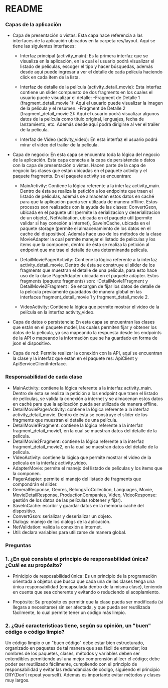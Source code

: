 # README #

### Capas de la aplicación ###

* Capa de presentación o vistas: Esta capa hace referencia a las interfaces de la aplicación ubicados en la carpeta res/layout. Aquí se tiene las siguientes interfaces:

	* Interfaz principal (activity_main): Es la primera interfaz que se visualiza en la aplicación, en la cual el usuario podrá visualizar el listado de películas, escoger el tipo y hacer búsquedas, además desde aquí puede ingresar a ver el detalle de cada película haciendo click en cada item de la lista.

	* Interfaz de detalle de la película (activity_detail_movie): Esta interfaz contiene un slider compuesto de dos fragments en los cuales el usuario puede visualizar el detalle:
		-Fragment de Detalle 1 (fragment_detail_movie 1): Aquí el usuario puede visualizar la imagen de la película y el resumen.
		-Fragment de Detalle 2 (fragment_detail_movie 2): Aquí el usuario podrá visualizar algunos datos de la película como titulo original, lenguajes, fecha de lanzamiento, etc. Además desde aquí podrá dirigirse al ver el trailer de la película.
	* Interfaz de Video (activity_video): En esta interfaz el usuario podrá mirar el video del trailer de la película. 

* Capa de negocio: En esta capa se encuentra toda la lógica del negocio de la aplicación. Esta capa conecta a la capa de persistencia o datos con la capa de presentación o vistas. Hacen parte de la capa de negocio las clases que están ubicadas en el paquete activity y el paquete fragments. En el paquete activity se encuentran: 

	* MainActivity: Contiene la lógica referente a la interfaz activity_main. Dentro de ésta se realiza la petición a los endpoints que traen el listado de películas, además se almacenan estos datos en caché para que la aplicación pueda ser utilizada de manera offline. Estos procesos  son realizados con la ayuda de las clases: ConvertGson, ubicada en el paquete util (permite la serializacion y deserializacion de un objeto), NetValidation, ubicada en el paquete util (permite validar si hay conexión a internet), SaveInCache, ubicada en el paquete storage (permite el almacenamiento de los datos en el cache del dispositivo). 
		Además hace uso de los métodos de la clase MovieAdapter la cual permite manejar el listado de películas y los items que la componen, dentro de ésta se realiza la petición al endpoint que me trae el detalle de una determinanda película.

	* DetailMoviePagerActivity: Contiene la lógica referente a la interfaz activity_detail_movie.  Dentro de ésta se construye el slider de los fragments que muestran el detalle de una película, para esto hace uso de la clase PagerAdapter ubicada en el paquete adapter. Estos fragments (paquete fragments) son:
	  -DetailMovie1Fragment y DetailMovie2Fragment : Se encargan de fijar los datos de detalle de la pelicula previamente guardados de manera global en las interfaces fragment_detail_movie 1 y fragment_detail_movie 2.

    * VideoActivity: Contiene la lógica que permite mostrar el video de la película en la interfaz activity_video.

* Capa de datos o persistencia: En esta capa se encuentran las clases que están en el paquete model, las cuales permiten fijar y obtener los datos de la película, ya sea mapeando la respuesta desde los endpoints de la API o mapeando la información que se ha guardado en forma de json el dispositivo.

* Capa de red: Permite realizar la conexión con la API, aquí se encuentran la clase y la interfaz que están en el paquete res: ApiClient y ApiServiceClientInterface.

### Responsabilidad de cada clase ###

* MainActivity: contiene la lógica referente a la interfaz activity_main. Dentro de ésta se realiza la petición a los endpoint que traen el listado de películas, se valida la conexión a internet y se almacenan estos datos en caché para que la aplicación pueda ser utilizada de manera offline.
* DetailMoviePagerActivity: contiene la lógica referente a la interfaz activity_detail_movie.  Dentro de ésta se construye el slider de los fragments que muestran el detalle de una película.
* DetailMovie1Fragment: contiene la lógica referente a la interfaz fragment_detail_movie1, en la cual se muestran datos del detalle de la película.
* DetailMovie2Fragment: contiene la lógica referente a la interfaz fragment_detail_movie2, en la cual se muestran datos del detalle de la película.
* VideoActivity: contiene la lógica que permite mostrar el video de la pelicula en la interfaz activity_video.
* AdapterMovie: permite el manejo del listado de películas y los items que la componen.
* PagerAdapter: permite el manejo del listado de fragments que compondrán el slider.
* GeneralResponse, Genres, BelongsToCollection, Languages, Movie, MovieDetailResponse, ProductionCompanies, Video, VideoResponse: gestión de los datos de las películas (obtener y fijar).
* SaveInCache: escribir y guardar datos en la memoria caché del dispositivo.
* ConvertGson: serializar y deserializar un objeto.
* Dialogs: manejo de los dialogs de la aplicación.
* NetValidation: valida la conexión a internet.
* Util: declara variables para utilizarse de manera global.

### Preguntas ###

### 1. ¿En qué consiste el principio de responsabilidad única? ¿Cuál es su propósito? ###

* Prinicipio de resposabilidad única: Es un principio de la programación orientada a objetos que busca que cada una de las clases tenga una única responsabilidad (encapsulada dentro de la misma clase), teniendo en cuenta que sea coherente y evitando o reduciendo el acoplamiento. 

* Propósito: Su propósito es permitir que la clase pueda ser modificada (si llegara a necesitarse) sin ser afectada, y que pueda ser reutilizada fácilmente, lo cual permite tener un código más limpio.

### 2. ¿Qué características tiene, según su opinión, un "buen" código o código limpio? ###

Un código limpio o un "buen código" debe estar bien estructurado, organizado en paquetes de tal manera que sea fácil de entender; los nombres de los paquetes, clases, métodos y variables deben ser entendibles permitiendo así una mejor comprensión al leer el código; debe poder ser reutilizado fácilmente, cumpliendo con el principio de responsabilidad y evitar las redundancias de código, siguiendo el principio DRY(Don't repeat yourself). Además es importante evitar métodos y clases muy largos.